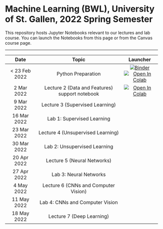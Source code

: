 # Machine Learning (BWL), University of St. Gallen, 2022 Spring Semester

This repository hosts Jupyter Notebooks relevant to our lectures and lab course. You can launch the Notebooks from this page or from the Canvas course page.



---



| Date                      |  Topic                     | Launcher | 
|:-------------------------:|:--------------------------:|:--------:|
|  < 23 Feb 2022 | Python Preparation | [![Binder](https://mybinder.org/badge_logo.svg)](https://mybinder.org/v2/gh/HSG-AIML-Teaching/MLBBWL-2022FS/main?filepath=python101%2Flab_0.ipynb)</br>[![Open In Colab](https://colab.research.google.com/assets/colab-badge.svg)](https://colab.research.google.com/github/HSG-AIML-Teaching/MLBBWL-2022FS/blob/main/python101/lab_0.ipynb) |
| 2 Mar 2022               | Lecture 2 (Data and Features) support notebook   | [![Open In Colab](https://colab.research.google.com/assets/colab-badge.svg)](https://colab.research.google.com/github/HSG-AIML-Teaching/MLBBWL-2022FS/blob/main/lecture_02/02_image_data.ipynb)  |  
| 9 Mar 2022               | Lecture 3 (Supervised Learning)   |   |  
| 16 Mar 2022               | Lab 1: Supervised Learning   |   |  
| 23 Mar 2022               | Lecture 4 (Unsupervised Learning)   |   |  
| 30 Mar 2022               | Lab 2: Unsupervised Learning   |   |  
| 20 Apr 2022               | Lecture 5 (Neural Networks)   |   |  
| 27 Apr 2022               | Lab 3: Neural Networks   |   |  
| 4 May 2022               | Lecture 6 (CNNs and Computer Vision)   |   |  
| 11 May 2022               | Lab 4: CNNs and Computer Vision   |   |  
| 18 May 2022               | Lecture 7 (Deep Learning)   |   |  